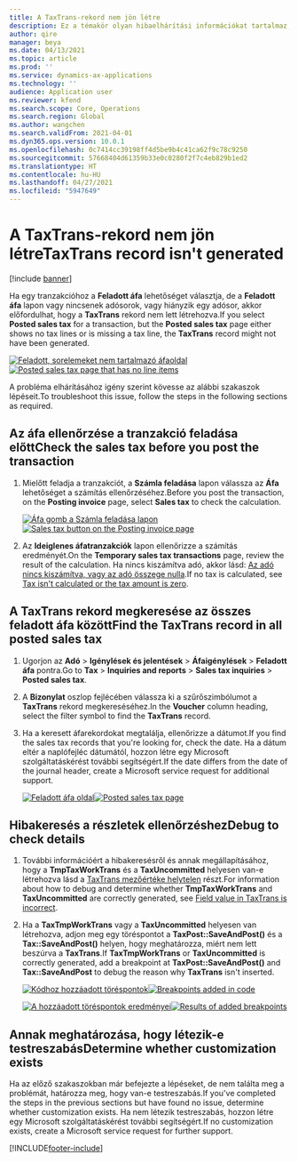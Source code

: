 ```yaml
---
title: A TaxTrans-rekord nem jön létre
description: Ez a témakör olyan hibaelhárítási információkat tartalmaz, amelyek segítséget nyújtnak, arra az esetre ha egy TaxTrans rekord nem jön létre.
author: qire
manager: beya
ms.date: 04/13/2021
ms.topic: article
ms.prod: ''
ms.service: dynamics-ax-applications
ms.technology: ''
audience: Application user
ms.reviewer: kfend
ms.search.scope: Core, Operations
ms.search.region: Global
ms.author: wangchen
ms.search.validFrom: 2021-04-01
ms.dyn365.ops.version: 10.0.1
ms.openlocfilehash: 0c7414cc39198ff4d5be9b4c41ca62f9c78c9250
ms.sourcegitcommit: 57668404d61359b33e0c0280f2f7c4eb829b1ed2
ms.translationtype: HT
ms.contentlocale: hu-HU
ms.lasthandoff: 04/27/2021
ms.locfileid: "5947649"
---
```

# <a name="taxtrans-record-isnt-generated"></a><span data-ttu-id="9aca3-103">A TaxTrans-rekord nem jön létre</span><span class="sxs-lookup"><span data-stu-id="9aca3-103">TaxTrans record isn't generated</span></span>

[!include [banner](../includes/banner.md)]

<span data-ttu-id="9aca3-104">Ha egy tranzakcióhoz a **Feladott áfa** lehetőséget választja, de a **Feladott áfa** lapon vagy nincsenek adósorok, vagy hiányzik egy adósor, akkor előfordulhat, hogy a **TaxTrans** rekord nem lett létrehozva.</span><span class="sxs-lookup"><span data-stu-id="9aca3-104">If you select **Posted sales tax** for a transaction, but the **Posted sales tax** page either shows no tax lines or is missing a tax line, the **TaxTrans** record might not have been generated.</span></span>

<span data-ttu-id="9aca3-105">[![Feladott, sorelemeket nem tartalmazó áfaoldal](./media/taxtrans-is-not-generated-Picture1.png)](./media/taxtrans-is-not-generated-Picture1.png)</span><span class="sxs-lookup"><span data-stu-id="9aca3-105">[![Posted sales tax page that has no line items](./media/taxtrans-is-not-generated-Picture1.png)](./media/taxtrans-is-not-generated-Picture1.png)</span></span>

<span data-ttu-id="9aca3-106">A probléma elhárításához igény szerint kövesse az alábbi szakaszok lépéseit.</span><span class="sxs-lookup"><span data-stu-id="9aca3-106">To troubleshoot this issue, follow the steps in the following sections as required.</span></span>

## <a name="check-the-sales-tax-before-you-post-the-transaction"></a><span data-ttu-id="9aca3-107">Az áfa ellenőrzése a tranzakció feladása előtt</span><span class="sxs-lookup"><span data-stu-id="9aca3-107">Check the sales tax before you post the transaction</span></span>

1. <span data-ttu-id="9aca3-108">Mielőtt feladja a tranzakciót, a **Számla feladása** lapon válassza az **Áfa** lehetőséget a számítás ellenőrzéséhez.</span><span class="sxs-lookup"><span data-stu-id="9aca3-108">Before you post the transaction, on the **Posting invoice** page, select **Sales tax** to check the calculation.</span></span>

    <span data-ttu-id="9aca3-109">[![Áfa gomb a Számla feladása lapon](./media/taxtrans-is-not-generated-Picture2.png)](./media/taxtrans-is-not-generated-Picture2.png)</span><span class="sxs-lookup"><span data-stu-id="9aca3-109">[![Sales tax button on the Posting invoice page](./media/taxtrans-is-not-generated-Picture2.png)](./media/taxtrans-is-not-generated-Picture2.png)</span></span>

2. <span data-ttu-id="9aca3-110">Az **Ideiglenes áfatranzakciók** lapon ellenőrizze a számítás eredményét.</span><span class="sxs-lookup"><span data-stu-id="9aca3-110">On the **Temporary sales tax transactions** page, review the result of the calculation.</span></span> <span data-ttu-id="9aca3-111">Ha nincs kiszámítva adó, akkor lásd: [Az adó nincs kiszámítva, vagy az adó összege nulla](sales-tax-troubleshooting-tax-not-calculated-amount-zero.md).</span><span class="sxs-lookup"><span data-stu-id="9aca3-111">If no tax is calculated, see [Tax isn't calculated or the tax amount is zero](sales-tax-troubleshooting-tax-not-calculated-amount-zero.md).</span></span>

## <a name="find-the-taxtrans-record-in-all-posted-sales-tax"></a><span data-ttu-id="9aca3-112">A TaxTrans rekord megkeresése az összes feladott áfa között</span><span class="sxs-lookup"><span data-stu-id="9aca3-112">Find the TaxTrans record in all posted sales tax</span></span>

1. <span data-ttu-id="9aca3-113">Ugorjon az **Adó** \> **Igénylések és jelentések** \> **Áfaigénylések** > **Feladott áfa** pontra.</span><span class="sxs-lookup"><span data-stu-id="9aca3-113">Go to **Tax** \> **Inquiries and reports** \> **Sales tax inquiries** > **Posted sales tax**.</span></span>
2. <span data-ttu-id="9aca3-114">A **Bizonylat** oszlop fejlécében válassza ki a szűrőszimbólumot a **TaxTrans** rekord megkereséséhez.</span><span class="sxs-lookup"><span data-stu-id="9aca3-114">In the **Voucher** column heading, select the filter symbol to find the **TaxTrans** record.</span></span>
3. <span data-ttu-id="9aca3-115">Ha a keresett áfarekordokat megtalálja, ellenőrizze a dátumot.</span><span class="sxs-lookup"><span data-stu-id="9aca3-115">If you find the sales tax records that you're looking for, check the date.</span></span> <span data-ttu-id="9aca3-116">Ha a dátum eltér a naplófejléc dátumától, hozzon létre egy Microsoft szolgáltatáskérést további segítségért.</span><span class="sxs-lookup"><span data-stu-id="9aca3-116">If the date differs from the date of the journal header, create a Microsoft service request for additional support.</span></span>

    <span data-ttu-id="9aca3-117">[![Feladott áfa oldal](./media/taxtrans-is-not-generated-Picture4.png)](./media/taxtrans-is-not-generated-Picture4.png)</span><span class="sxs-lookup"><span data-stu-id="9aca3-117">[![Posted sales tax page](./media/taxtrans-is-not-generated-Picture4.png)](./media/taxtrans-is-not-generated-Picture4.png)</span></span>

## <a name="debug-to-check-details"></a><span data-ttu-id="9aca3-118">Hibakeresés a részletek ellenőrzéshez</span><span class="sxs-lookup"><span data-stu-id="9aca3-118">Debug to check details</span></span>

1. <span data-ttu-id="9aca3-119">További információért a hibakeresésről és annak megállapításához, hogy a **TmpTaxWorkTrans** és a **TaxUncommitted** helyesen van-e létrehozva lásd a [TaxTrans mezőértéke helytelen](sales-tax-troubleshooting-field-value-taxtrans-incorrect.md) részt.</span><span class="sxs-lookup"><span data-stu-id="9aca3-119">For information about how to debug and determine whether **TmpTaxWorkTrans** and **TaxUncommitted** are correctly generated, see [Field value in TaxTrans is incorrect](sales-tax-troubleshooting-field-value-taxtrans-incorrect.md).</span></span>
2. <span data-ttu-id="9aca3-120">Ha a **TaxTmpWorkTrans** vagy a **TaxUncommitted** helyesen van létrehozva, adjon meg egy töréspontot a **TaxPost::SaveAndPost()** és a **Tax::SaveAndPost()** helyen, hogy meghatározza, miért nem lett beszúrva a **TaxTrans**.</span><span class="sxs-lookup"><span data-stu-id="9aca3-120">If **TaxTmpWorkTrans** or **TaxUncommitted** is correctly generated, add a breakpoint at **TaxPost::SaveAndPost()** and **Tax::SaveAndPost** to debug the reason why **TaxTrans** isn't inserted.</span></span>

    <span data-ttu-id="9aca3-121">[![Kódhoz hozzáadott töréspontok](./media/taxtrans-is-not-generated-Picture5.png)](./media/taxtrans-is-not-generated-Picture5.png)</span><span class="sxs-lookup"><span data-stu-id="9aca3-121">[![Breakpoints added in code](./media/taxtrans-is-not-generated-Picture5.png)](./media/taxtrans-is-not-generated-Picture5.png)</span></span>

    <span data-ttu-id="9aca3-122">[![A hozzáadott töréspontok eredményei](./media/taxtrans-is-not-generated-Picture6.png)](./media/taxtrans-is-not-generated-Picture6.png)</span><span class="sxs-lookup"><span data-stu-id="9aca3-122">[![Results of added breakpoints](./media/taxtrans-is-not-generated-Picture6.png)](./media/taxtrans-is-not-generated-Picture6.png)</span></span>

## <a name="determine-whether-customization-exists"></a><span data-ttu-id="9aca3-123">Annak meghatározása, hogy létezik-e testreszabás</span><span class="sxs-lookup"><span data-stu-id="9aca3-123">Determine whether customization exists</span></span>

<span data-ttu-id="9aca3-124">Ha az előző szakaszokban már befejezte a lépéseket, de nem találta meg a problémát, határozza meg, hogy van-e testreszabás.</span><span class="sxs-lookup"><span data-stu-id="9aca3-124">If you've completed the steps in the previous sections but have found no issue, determine whether customization exists.</span></span> <span data-ttu-id="9aca3-125">Ha nem létezik testreszabás, hozzon létre egy Microsoft szolgáltatáskérést további segítségért.</span><span class="sxs-lookup"><span data-stu-id="9aca3-125">If no customization exists, create a Microsoft service request for further support.</span></span>

[!INCLUDE[footer-include](../../includes/footer-banner.md)]
